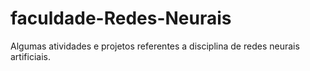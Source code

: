 # faculdade-Redes-Neurais
Algumas atividades e projetos referentes a disciplina de redes neurais artificiais.
